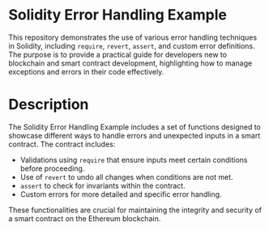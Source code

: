 # Solidity Error Handling Example

This repository demonstrates the use of various error handling techniques in Solidity, including `require`, `revert`, `assert`, and custom error definitions. The purpose is to provide a practical guide for developers new to blockchain and smart contract development, highlighting how to manage exceptions and errors in their code effectively.

# Description

The Solidity Error Handling Example includes a set of functions designed to showcase different ways to handle errors and unexpected inputs in a smart contract. The contract includes:
- Validations using `require` that ensure inputs meet certain conditions before proceeding.
- Use of `revert` to undo all changes when conditions are not met.
- `assert` to check for invariants within the contract.
- Custom errors for more detailed and specific error handling. 

These functionalities are crucial for maintaining the integrity and security of a smart contract on the Ethereum blockchain.



